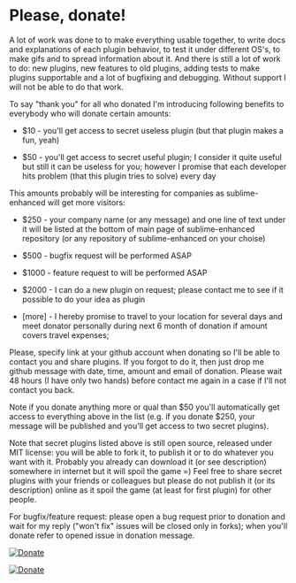 # Please, donate!

A lot of work was done to to make everything usable together, to write
docs and explanations of each plugin behavior, to test it under different OS's,
to make gifs and to spread information about it. And there is still a lot of
work to do: new plugins, new features to old plugins, adding tests to make
plugins supportable and a lot of bugfixing and debugging. Without support I will
not be able to do that work.

To say "thank you" for all who donated I'm introducing following benefits to
everybody who will donate certain amounts:

- $10 - you'll get access to secret useless plugin (but that plugin makes a fun,
  yeah)

- $50 - you'll get access to secret useful plugin; I consider it quite useful
  but still it can be useless for you; however I promise that each developer
  hits problem (that this plugin tries to solve) every day

This amounts probably will be interesting for companies as sublime-enhanced will
get more visitors:

- $250 - your company name (or any message) and one line of text under it will
  be listed at the bottom of main page of sublime-enhanced repository (or any
  repository of sublime-enhanced on your choise)

- $500 - bugfix request will be performed ASAP

- $1000 - feature request to will be performed ASAP

- $2000 - I can do a new plugin on request; please contact me to see if it
  possible to do your idea as plugin

- [more] - I hereby promise to travel to your location for several days and meet
  donator personally during next 6 month of donation if amount covers travel
  expenses;

Please, specify link at your github account when donating so I'll be able to
contact you and share plugins. If you forgot to do it, then just drop me github
message with date, time, amount and email of donation. Please wait 48 hours (I
have only two hands) before contact me again in a case if I'll not contact you
back.

Note if you donate anything more or qual than $50 you'll automatically get
access to everything above in the list (e.g. if you donate $250, your message
will be published and you'll get access to two secret plugins).

Note that secret plugins listed above is still open source, released under MIT
license: you will be able to fork it, to publish it or to do whatever you want
with it. Probably you already can download it (or see description) somewhere in
internet but it will spoil the game =) Feel free to share secret plugins with
your friends or colleagues but please do not publish it (or its description)
online as it spoil the game (at least for first plugin) for other people.

For bugfix/feature request: please open a bug request prior to donation and
wait for my reply ("won't fix" issues will be closed only in forks); when
you'll donate refer to opened issue in donation message.

[![Donate](https://www.paypalobjects.com/en_US/i/btn/btn_donate_LG.gif)](https://www.paypal.com/cgi-bin/webscr?cmd=_s-xclick&hosted_button_id=GRYNNLPTV9BRG)

[![Donate](https://www.coinbase.com/assets/buttons/donation_small-77a6e527206c0407ffd8b2e8b76556b0.png)](https://www.coinbase.com/checkouts/47bd6412c8fbfbf66dd6a481c0e8327e)